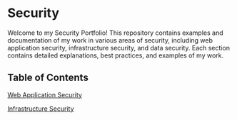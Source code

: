 # Security 
Welcome to my Security Portfolio! This repository contains examples and documentation of my work in various areas of security, including web application security, infrastructure security, and data security. Each section contains detailed explanations, best practices, and examples of my work.

## Table of Contents

[Web Application Security](./web/README.md)

[Infrastructure Security](./infrastructure/README.md)
